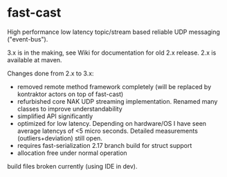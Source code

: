 fast-cast
=========


High performance low latency topic/stream based reliable UDP messaging ("event-bus").

3.x is in the making, see Wiki for documentation for old 2.x release. 2.x is available at maven.

Changes done from 2.x to 3.x:
- removed remote method framework completely (will be replaced by kontraktor actors on top of fast-cast)
- refurbished core NAK UDP streaming implementation. Renamed many classes to improve understandability
- simplified API significantly
- optimized for low latency. Depending on hardware/OS I have seen average latencys of <5 micro seconds. Detailed measurements (outliers+deviation) still open.
- requires fast-serialization 2.17 branch build for struct support
- allocation free under normal operation

build files broken currently (using IDE in dev).

